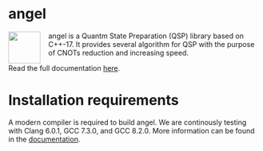 # angel
<img src="https://github.com/fmozafari/angel/blob/master/angel.svg" width="64" height="64" align="left" style="margin-right: 12pt" />
angel is a Quantm State Preparation (QSP) library based on C++-17. It provides several algorithm for QSP with the purpose of CNOTs reduction and increasing speed.

Read the full documentation [here](https://libangel.readthedocs.io/en/latest/index.html).

# Installation requirements
A modern compiler is required to build angel. We are continously testing with Clang 6.0.1, GCC 7.3.0, and GCC 8.2.0. More information can be found in the [documentation](https://libangel.readthedocs.io/en/latest/installation.html).
